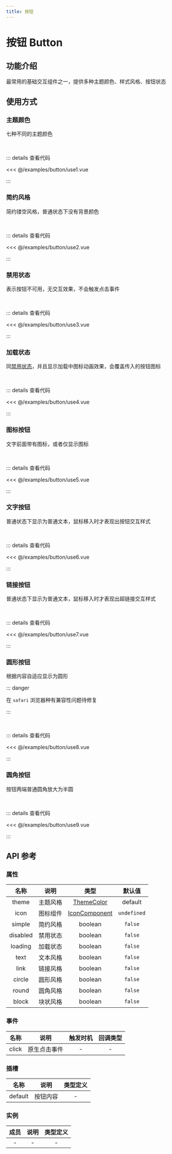 ```yaml
---
title: 按钮
---
```


# 按钮 Button

## 功能介绍

最常用的基础交互组件之一，提供多种主题颜色、样式风格、按钮状态

## 使用方式

### 主题颜色

七种不同的主题颜色

<br />
<ButtonUse1 />

::: details 查看代码

<<< @/examples/button/use1.vue

:::

### 简约风格

简约镂空风格，普通状态下没有背景颜色

<br />
<ButtonUse2 />

::: details 查看代码

<<< @/examples/button/use2.vue

:::

### 禁用状态

表示按钮不可用，无交互效果，不会触发点击事件

<br />
<ButtonUse3 />

::: details 查看代码

<<< @/examples/button/use3.vue

:::

### 加载状态

同[禁用状态](#禁用状态)，并且显示加载中图标动画效果，会覆盖传入的按钮图标

<br />
<ButtonUse4 />

::: details 查看代码

<<< @/examples/button/use4.vue

:::

### 图标按钮

文字前面带有图标，或者仅显示图标

<br />
<ButtonUse5 />

::: details 查看代码

<<< @/examples/button/use5.vue

:::

### 文字按钮

普通状态下显示为普通文本，鼠标移入时才表现出按钮交互样式

<br />
<ButtonUse6 />

::: details 查看代码

<<< @/examples/button/use6.vue

:::

### 链接按钮

普通状态下显示为普通文本，鼠标移入时才表现出超链接交互样式

<br />
<ButtonUse7 />

::: details 查看代码

<<< @/examples/button/use7.vue

:::

### 圆形按钮

根据内容自适应显示为圆形

::: danger

在 `safari` 浏览器种有兼容性问题待修复

:::

<br />
<ButtonUse8 />

::: details 查看代码

<<< @/examples/button/use8.vue

:::

### 圆角按钮

按钮两端普通圆角放大为半圆

<br />
<ButtonUse9 />

::: details 查看代码

<<< @/examples/button/use9.vue

:::

## API 参考

### 属性

|   名称   |   说明   |                         类型                          |   默认值    |
| :------: | :------: | :---------------------------------------------------: | :---------: |
|  theme   | 主题风格 | [ThemeColor](/examples/text/index.md#themecolor-type) |   default   |
|   icon   | 图标组件 |   [IconComponent](/examples/icon/index.md#图标列表)   | `undefined` |
|  simple  | 简约风格 |                        boolean                        |   `false`   |
| disabled | 禁用状态 |                        boolean                        |   `false`   |
| loading  | 加载状态 |                        boolean                        |   `false`   |
|   text   | 文本风格 |                        boolean                        |   `false`   |
|   link   | 链接风格 |                        boolean                        |   `false`   |
|  circle  | 圆形风格 |                        boolean                        |   `false`   |
|  round   | 圆角风格 |                        boolean                        |   `false`   |
|  block   | 块状风格 |                        boolean                        |   `false`   |

### 事件

| 名称  |     说明     | 触发时机 | 回调类型 |
| :---: | :----------: | :------: | :------: |
| click | 原生点击事件 |    -     |    -     |

### 插槽

|  名称   |   说明   | 类型定义 |
| :-----: | :------: | :------: |
| default | 按钮内容 |    -     |

### 实例

| 成员 | 说明 | 类型定义 |
| :--: | :--: | :------: |
|  -   |  -   |    -     |

<script setup>
    import ButtonUse1 from "./use1.vue";
    import ButtonUse2 from "./use2.vue";
    import ButtonUse3 from "./use3.vue";
    import ButtonUse4 from "./use4.vue";
    import ButtonUse5 from "./use5.vue";
    import ButtonUse6 from "./use6.vue";
    import ButtonUse7 from "./use7.vue";
    import ButtonUse8 from "./use8.vue";
    import ButtonUse9 from "./use9.vue";
</script>
